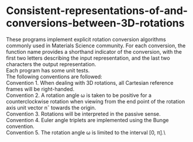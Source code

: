# Consistent-representations-of-and-conversions-between-3D-rotations
These programs implement explicit rotation conversion algorithms commonly used in Materials Science community. For each conversion, the function name provides a shorthand indicator of the conversion, with the first two letters describing the input representation, and the last two characters the output representation.\
Each program has some unit tests.\
The following conventions are followed:\
Convention 1. When dealing with 3D rotations, all Cartesian reference frames will be
right-handed.\
Convention 2. A rotation angle ω is taken to be positive for a counterclockwise rotation
when viewing from the end point of the rotation axis unit vector nˆ towards the origin.\
Convention 3. Rotations will be interpreted in the passive sense.\
Convention 4. Euler angle triplets are implemented using the Bunge convention.\
Convention 5. The rotation angle ω is limited to the interval [0, π].\
